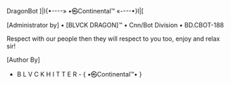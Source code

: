 DragonBot
]|I{•----» •㉿Continental™ «----•}I|[

[Administrator by]
• [BLVCK DRAGON]™
• Cnn/Bot Division 
• BD.CBOT-188

Respect with our people then they will respect to you too, enjoy and relax sir!

[Author By]
- B L V C K  H I T T E R -
{ •㉿Continental™• }  
